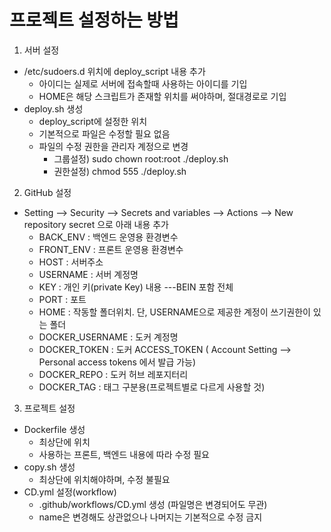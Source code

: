 # 프로젝트 설정하는 방법
1. 서버 설정
  - /etc/sudoers.d 위치에 deploy_script 내용 추가
     - 아이디는 실제로 서버에 접속할때 사용하는 아이디를 기입
     - HOME은 해당 스크립트가 존재할 위치를 써야하며, 절대경로로 기입
  - deploy.sh 생성
    - deploy_script에 설정한 위치
    - 기본적으로 파일은 수정할 필요 없음
    - 파일의 수정 권한을 관리자 계정으로 변경
      - 그룹설정) sudo chown root:root ./deploy.sh
      - 권한설정) chmod 555 ./deploy.sh
2. GitHub 설정
  - Setting --> Security --> Secrets and variables --> Actions --> New repository secret 으로 아래 내용 추가
    - BACK_ENV : 백엔드 운영용 환경변수
    - FRONT_ENV : 프론트 운영용 환경변수
    - HOST : 서버주소
    - USERNAME : 서버 계정명
    - KEY : 개인 키(private Key) 내용 ---BEIN 포함 전체
    - PORT : 포트
    - HOME : 작동할 폴더위치. 단, USERNAME으로 제공한 계정이 쓰기권한이 있는 폴더
    - DOCKER_USERNAME : 도커 계정명
    - DOCKER_TOKEN : 도커 ACCESS_TOKEN ( Account Setting --> Personal access tokens 에서 발급 가능)
    - DOCKER_REPO : 도커 허브 레포지터리
    - DOCKER_TAG : 태그 구분용(프로젝트별로 다르게 사용할 것)
3. 프로젝트 설정
  - Dockerfile 생성
    - 최상단에 위치
    - 사용하는 프론트, 백엔드 내용에 따라 수정 필요
  - copy.sh 생성
    - 최상단에 위치해야하며, 수정 불필요
  - CD.yml 설정(workflow)
    - .github/workflows/CD.yml 생성 (파일명은 변경되어도 무관)
    - name은 변경해도 상관없으나 나머지는 기본적으로 수정 금지
